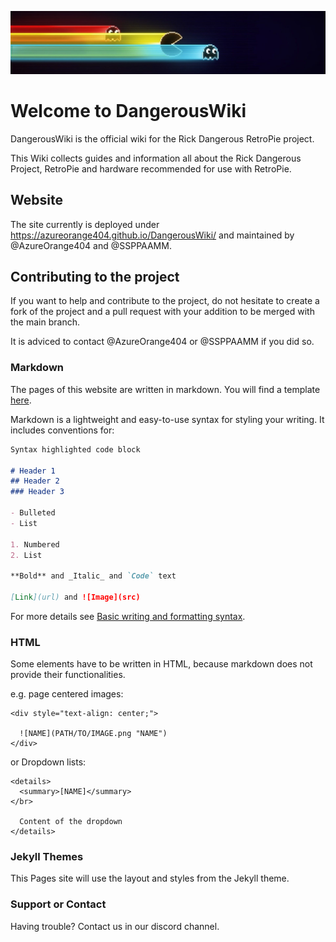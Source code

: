 <div style="text-align: center;">
  
  ![Header Image](assets/theme/pacman.png "RickDangerous Header")
</div>

# Welcome to DangerousWiki

DangerousWiki is the official wiki for the Rick Dangerous RetroPie project.

This Wiki collects guides and information all about the Rick Dangerous Project, RetroPie and hardware recommended for use with RetroPie.

## Website

The site currently is deployed under https://azureorange404.github.io/DangerousWiki/ and maintained by @AzureOrange404 and @SSPPAAMM.

## Contributing to the project

If you want to help and contribute to the project, do not hesitate to create a fork of the project and a pull request with your addition to be merged with the main branch.

It is adviced to contact @AzureOrange404 or @SSPPAAMM if you did so.

### Markdown

The pages of this website are written in markdown. You will find a template [here](/docs/template.md).

Markdown is a lightweight and easy-to-use syntax for styling your writing. It includes conventions for:

```markdown
Syntax highlighted code block

# Header 1
## Header 2
### Header 3

- Bulleted
- List

1. Numbered
2. List

**Bold** and _Italic_ and `Code` text

[Link](url) and ![Image](src)
```

For more details see [Basic writing and formatting syntax](https://docs.github.com/en/github/writing-on-github/getting-started-with-writing-and-formatting-on-github/basic-writing-and-formatting-syntax).

### HTML

Some elements have to be written in HTML, because markdown does not provide their functionalities.

e.g. page centered images:

```
<div style="text-align: center;">
  
  ![NAME](PATH/TO/IMAGE.png "NAME")
</div>
```
or Dropdown lists:
```
<details>
  <summary>[NAME]</summary>
</br>
  
  Content of the dropdown
</details>
```

### Jekyll Themes

This Pages site will use the layout and styles from the Jekyll theme.

### Support or Contact

Having trouble? Contact us in our discord channel.

